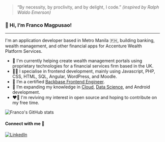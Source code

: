 > “By necessity, by proclivity, and by delight, I code.” *(inspired by Ralph Waldo Emerson)*

### 👋 Hi, I’m Franco Magpusao!
------

I'm an application developer based in Metro Manila 🇵🇭, building banking, wealth management, and other financial apps for Accenture Wealth Platform Services.

- 🔭 I'm currently helping create wealth management portals using proprietary technologies for a financial services firm based in the UK.
- 👨‍💻 I specialise in frontend development, mainly using Javascript, PHP, CSS, HTML, SQL, Angular, WordPress, and Moodle.
- 📜 I’m a certified [Backbase Frontend Engineer](https://drive.google.com/file/d/1Fc_U4WwlOdoUDG0stHKB-YSbnlb75CKi/view).
- 🌱 I’m expanding my knowledge in [Cloud](https://www.qwiklabs.com/public_profiles/691ac020-cdbc-48ff-9c34-79073e592f50), [Data Science](https://www.coursera.org/account/accomplishments/certificate/SQRVNKN6DVLG), and Android development.
- ❤️‍🔥 I'm reviving my interest in open source and hoping to contribute on my free time.

![Franco's GitHub stats](https://github-readme-stats.vercel.app/api?username=francolouietm&show_icons=true&theme=dark)

####  Connect with me 🔗
[![LinkedIn](https://img.shields.io/badge/LinkedIn-0077B5?style=for-the-badge&logo=linkedin&logoColor=white)](https://www.linkedin.com/in/flmagpusao/)
